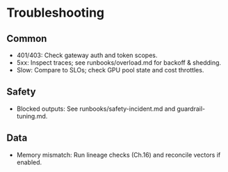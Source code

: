 # Troubleshooting

## Common
- 401/403: Check gateway auth and token scopes.
- 5xx: Inspect traces; see runbooks/overload.md for backoff & shedding.
- Slow: Compare to SLOs; check GPU pool state and cost throttles.

## Safety
- Blocked outputs: See runbooks/safety-incident.md and guardrail-tuning.md.

## Data
- Memory mismatch: Run lineage checks (Ch.16) and reconcile vectors if enabled.
